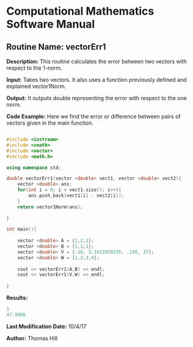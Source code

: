 # Computational Mathematics Software Manual

## **Routine Name:** vectorErr1

**Description:** This routine calculates the error between two vectors with respect to 
the 1-norm.

**Input:**  Takes two vectors.  It also uses a function previously defined and explained
vector1Norm. 

**Output:** It outputs double representing the error with respect to the one norm. 

**Code Example:** Here we find the error or difference between pairs of vectors given
in the main function.  

```C++

#include <iostream>
#include <cmath>
#include <vector>
#include <math.h>

using namespace std;

double vectorErr1(vector <double> vect1, vector <double> vect2){
    vector <double> ans; 
    for(int i = 0; i < vect1.size(); i++){
        ans.push_back(vect1[i] - vect2[i]);
    }
    return vector1Norm(ans);
    
}

int main(){
    
    vector <double> A = {1,2,1};
    vector <double> B = {1,1,1};
    vector <double> V = {-10, 3.1415926535, .145, 37};
    vector <double> W = {1,2,3,4};
    
    cout << vectorErr1(A,B) << endl;
    cout << vectorErr1(V,W) << endl;   
    
}
```

**Results:** 
```C++
1
47.9966
```

**Last Modification Date:** 10/4/17

**Author:** Thomas Hill
